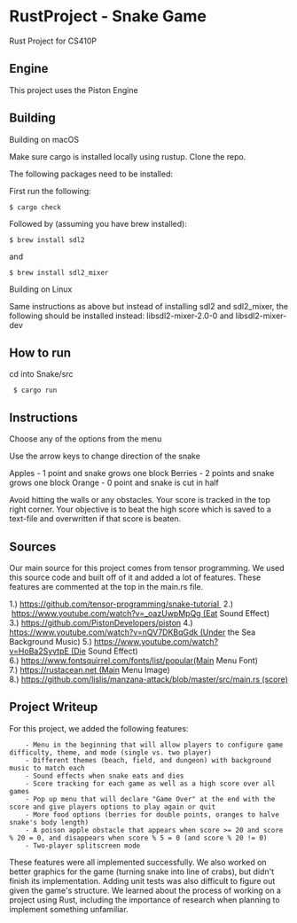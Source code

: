 # RustProject - Snake Game
Rust Project for CS410P

## Engine
This project uses the Piston Engine

## Building

Building on macOS

Make sure cargo is installed locally using rustup. Clone the repo.

The following packages need to be installed:

First run the following: 

```
$ cargo check
```

Followed by (assuming you have brew installed): 

```
$ brew install sdl2
```
and

```
$ brew install sdl2_mixer
```

Building on Linux

Same instructions as above but instead of installing sdl2 and sdl2_mixer, 
the following should be installed instead: libsdl2-mixer-2.0-0 and libsdl2-mixer-dev

## How to run

cd into Snake/src

```
 $ cargo run
```

## Instructions

Choose any of the options from the menu

Use the arrow keys to change direction of the snake

Apples - 1 point and snake grows one block
Berries - 2 points and snake grows one block
Orange - 0 point and snake is cut in half

Avoid hitting the walls or any obstacles. Your score is tracked in the top right corner.
Your objective is to beat the high score which is saved to a text-file and overwritten if
that score is beaten.

## Sources

Our main source for this project comes from tensor programming. We used this source code and built off of it and added a lot of features. 
These features are commented at the top in the main.rs file.

1.) https://github.com/tensor-programming/snake-tutorial 
2.)  https://www.youtube.com/watch?v=_oazUwpMpQg (Eat Sound Effect) 
3.) https://github.com/PistonDevelopers/piston
4.) https://www.youtube.com/watch?v=nQV7DKBqGdk (Under the Sea Background Music)
5.) https://www.youtube.com/watch?v=HoBa2SyvtpE (Die Sound Effect) 
6.) https://www.fontsquirrel.com/fonts/list/popular(Main Menu Font)
7.) https://rustacean.net (Main Menu Image)
8.) https://github.com/lislis/manzana-attack/blob/master/src/main.rs (score)

## Project Writeup

For this project, we added the following features: 

        - Menu in the beginning that will allow players to configure game difficulty, theme, and mode (single vs. two player)
        - Different themes (beach, field, and dungeon) with background music to match each
        - Sound effects when snake eats and dies
        - Score tracking for each game as well as a high score over all games
        - Pop up menu that will declare "Game Over" at the end with the score and give players options to play again or quit
        - More food options (berries for double points, oranges to halve snake's body length)
        - A poison apple obstacle that appears when score >= 20 and score % 20 = 0, and disappears when score % 5 = 0 (and score % 20 != 0)
        - Two-player splitscreen mode

These features were all implemented successfully. We also worked on better graphics for the game (turning snake into line of crabs), but didn't finish its implementation. Adding unit tests was also difficult to figure out given the game's structure. We learned about the process of working on a project using Rust, including the importance of research when planning to implement something unfamiliar.
